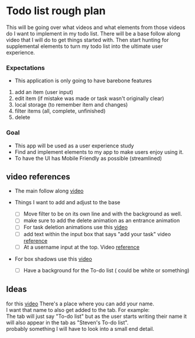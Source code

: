 # Todo list rough plan
This will be going over what videos and what elements from those videos do I want to implement in my todo list. There will be a base follow along video that I will do to get things started with. Then start hunting for supplemental elements to turn my todo list into the ultimate user experience.

### Expectations
* This application is only going to have barebone features
1. add an item (user input)
2. edit item (if mistake was made or task wasn't originally clear)
3. local storage (to remember item and changes)
4. filter items (all, complete, unfinished)
5. delete

### Goal
* This app will be used as a user experience study
* Find and implement elements to my app to make users enjoy using it.
* To have the UI has Mobile Friendly as possible (streamlined)

## video references
* The main follow along [video](https://www.youtube.com/watch?v=q0-N_w0Op84)
    
* Things I want to add and adjust to the base
    - [ ] Move filter to be on its own line and with the background as well.
    - [ ] make sure to add the delete animation as an entrance animation
    - [ ] For task deletion animations use this [video](https://www.youtube.com/watch?v=Ttf3CEsEwMQ)
    - [ ] add text within the input box that says "add your task" video [reference](https://www.youtube.com/watch?v=G0jO8kUrg-I)
    - [ ] At a username input at the top. Video [reference](https://www.youtube.com/watch?v=6eFwtaZf6zc)
* For box shadows use this [video](https://www.youtube.com/watch?v=JB2TZco4i84)
    - [ ] Have a background for the To-do list ( could be white or something)



## Ideas
 for this [video](https://www.youtube.com/watch?v=6eFwtaZf6zc) There's a place where you can add your name.<br> I want that name to also get added to the tab. For example:<br> The tab will just say "To-do list" but as the user starts writing their name it will also appear in the tab as "Steven's To-do list".<br> probably something I will have to look into a small end detail. 
